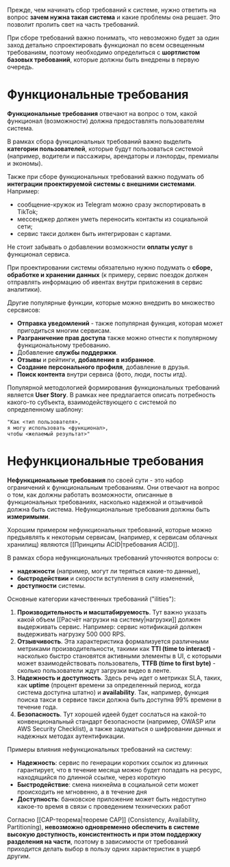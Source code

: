 Прежде, чем начинать сбор требований к системе, нужно ответить на вопрос **зачем нужна такая система** и какие проблемы она решает. Это позволит пролить свет на часть требований.

При сборе требований важно понимать, что невозможно будет за один заход детально спроектировать функционал по всем освещенным требованиям, поэтому необходимо определиться с **шортлистом базовых требований**, которые должны быть внедрены в первую очередь.
# Функциональные требования
**Функциональные требования** отвечают на вопрос о том, какой функционал (возможности) должна предоставлять пользователям система.

В рамках сбора функциональных требований важно выделить **категории пользователей**, которые будут пользоваться системой (например, водители и пассажиры, арендаторы и лэнлорды, премиалы и экономы).

Также при сборе функциональных требований важно подумать об **интеграции проектируемой системы с внешними системами**.
Например:
- сообщение-кружок из Telegram можно сразу экспортировать в TikTok;
- мессенджер должен уметь переносить контакты из социальной сети;
- сервис такси должен быть интегрирован с картами.

Не стоит забывать о добавлении возможности **оплаты услуг** в функционал сервиса.

При проектировании системы обязательно нужно подумать о **сборе, обработке и хранении данных** (к примеру, сервис поездок должен отправлять информацию об ивентах внутри приложения в сервис аналитики).

Другие популярные функции, которые можно внедрить во множество серсвисов:
- **Отправка уведомлений** - также популярная функция, которая может пригодиться многим сервисам.
- **Разграничение прав доступа** также можно отнести к популярному функциональному требованию.
- Добавление **службы поддержки**.
- **Отзывы** и рейтинги, **добавление в избранное**.
- **Создание персонального профиля**, добавление в друзья.
- **Поиск контента** внутри сервиса (фото, люди, посты итд).

Популярной методологией формирования функциональных требований является **User Story**. В рамках нее предлагается описать потребность какого-то субъекта, взаимодействующего с системой по определенному шаблону: 
```text
"Как <тип пользователя>,
я могу использовать <функционал>, 
чтобы <желаемый результат>"
```

# Нефункциональные требования
**Нефункциональные требования** по своей сути - это набор ограничений к функциональным требованиям. Они отвечают на вопрос о том, как должны работать возможности, описанные в функциональных требованиях, насколько надежной и отзывчивой должна быть система. Нефункциональные требования должны быть **измеримыми**.

Хорошим примером нефункциональных требований, которые можно предъявлять к некоторым сервисам, (например, к сервисам облачных хранилищ) являются [[Принципы ACID|требования ACID]].

В рамках сбора нефункциональных требований уточняются вопросы о:
- **надежности** (например, могут ли теряться какие-то данные),
- **быстродействии** и скорости вступления в силу изменений,
- **доступности** системы.

Основные категории качественных требований ("ilities"):
1. **Производительность и масштабируемость**. Тут важно указать какой объем [[Расчёт нагрузки на систему|нагрузки]] должен выдерживать сервис. 
   Например: сервис нотификаций должен выдерживать нагрузку 500 000 RPS.
2. **Отзывчивость**. Эта характеристика формализуется различными метриками производительности, такими как **TTI (time to interact)** - насколько быстро становятся активными элементы в UI, с которыми может взаимодействовать пользователь, **TTFB (time to first byte)** - сколько пользователи ждут загрузки видео в ленте.
3. **Надежность и доступность**. Здесь речь идет о метриках SLA, таких, как **uptime** (процент времени за определенный период, когда система доступна штатно) и **availability**. Так, например, функция поиска такси в сервисе такси должна быть доступна 99% времени в течение года.
4. **Безопасность**. Тут хорошей идеей будет сослаться на какой-то конвенциональный стандарт безопасности (например, OWASP или AWS Security Checklist), а также задуматься о шифровании данных и надежных методах аутентификации.

Примеры влияния нефункциональных требований на систему:
- **Надежность**: сервис по генерации коротких ссылок из длинных гарантирует, что в течение месяца можно будет попадать на ресурс, находящийся по длинной ссылке, через короткую
- **Быстродействие**: смена никнейма в социальной сети может происходить не мгновенно, а в течение дня
- **Доступность**: банковское приложение может быть недоступно какое-то время в связи с проведением технических работ

Согласно [[CAP-теорема|теореме CAP]] (Consistency, Availability, Partitioning), **невозможно одновременно обеспечить в системе высокую доступность, консистентность и при этом поддержку разделения на части**, поэтому в зависимости от требований приходится делать выбор в пользу одних характеристик в ущерб другим.